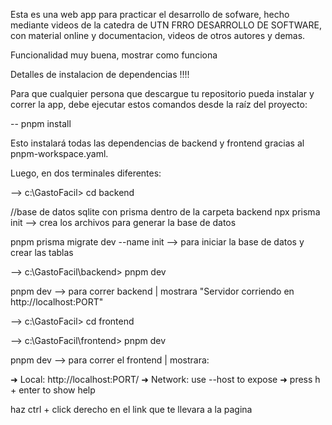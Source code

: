 Esta es una web app para practicar el desarrollo de sofware, hecho mediante videos de la catedra de UTN FRRO DESARROLLO DE SOFTWARE, con material online y documentacion, videos de otros autores y demas.

Funcionalidad muy buena, mostrar como funciona

Detalles de instalacion de dependencias !!!!

Para que cualquier persona que descargue tu repositorio pueda instalar y correr la app, debe ejecutar estos comandos desde la raíz del proyecto:

-- pnpm install

Esto instalará todas las dependencias de backend y frontend gracias al pnpm-workspace.yaml.


Luego, en dos terminales diferentes:

--> c:\GastoFacil> cd backend

//base de datos sqlite con prisma dentro de la carpeta backend
npx prisma init --> crea los archivos para generar la base de datos

pnpm prisma migrate dev --name init --> para iniciar la base de datos y crear las tablas

--> c:\GastoFacil\backend> pnpm dev

pnpm dev --> para correr backend | mostrara "Servidor corriendo en http://localhost:PORT"

--> c:\GastoFacil> cd frontend

--> c:\GastoFacil\frontend> pnpm dev

pnpm dev --> para correr el frontend | mostrara:

  ➜  Local:   http://localhost:PORT/
  ➜  Network: use --host to expose
  ➜  press h + enter to show help

haz ctrl + click derecho en el link que te llevara a la pagina

